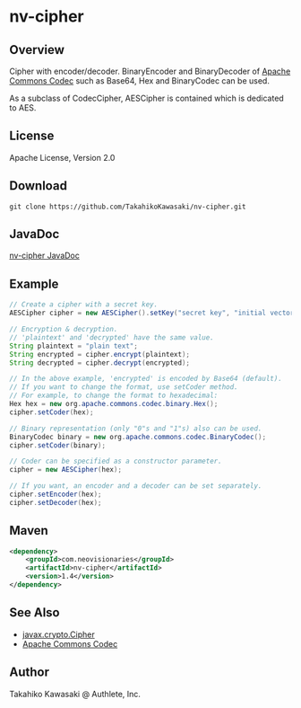 nv-cipher
=========

Overview
--------

Cipher with encoder/decoder. BinaryEncoder and BinaryDecoder
of [Apache Commons Codec](http://commons.apache.org/proper/commons-codec/)
such as Base64, Hex and BinaryCodec can be used.

As a subclass of CodecCipher, AESCipher is contained which is dedicated to AES.


License
-------

Apache License, Version 2.0


Download
--------

    git clone https://github.com/TakahikoKawasaki/nv-cipher.git


JavaDoc
-------

[nv-cipher JavaDoc](http://TakahikoKawasaki.github.com/nv-cipher/)


Example
-------

```java
// Create a cipher with a secret key.
AESCipher cipher = new AESCipher().setKey("secret key", "initial vector");

// Encryption & decryption.
// 'plaintext' and 'decrypted' have the same value.
String plaintext = "plain text";
String encrypted = cipher.encrypt(plaintext);
String decrypted = cipher.decrypt(encrypted);

// In the above example, 'encrypted' is encoded by Base64 (default).
// If you want to change the format, use setCoder method.
// For example, to change the format to hexadecimal:
Hex hex = new org.apache.commons.codec.binary.Hex();
cipher.setCoder(hex);

// Binary representation (only "0"s and "1"s) also can be used.
BinaryCodec binary = new org.apache.commons.codec.BinaryCodec();
cipher.setCoder(binary);

// Coder can be specified as a constructor parameter.
cipher = new AESCipher(hex);

// If you want, an encoder and a decoder can be set separately.
cipher.setEncoder(hex);
cipher.setDecoder(hex);
```


Maven
-----

```xml
<dependency>
    <groupId>com.neovisionaries</groupId>
    <artifactId>nv-cipher</artifactId>
    <version>1.4</version>
</dependency>
```


See Also
--------

* [javax.crypto.Cipher](http://docs.oracle.com/javase/7/docs/api/javax/crypto/Cipher.html)
* [Apache Commons Codec](http://commons.apache.org/proper/commons-codec/)


Author
------

Takahiko Kawasaki @ Authlete, Inc.

